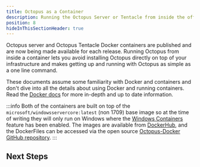 ```yaml
---
title: Octopus as a Container
description: Running the Octopus Server or Tentacle from inside the official Docker container
position: 8
hideInThisSectionHeader: true
---
```


Octopus server and Octopus Tentacle Docker containers are published and are now being made available for each release. Running Octopus from inside a container lets you avoid installing Octopus directly on top of your infrastructure and makes getting up and running with Octopus as simple as a one line command.

These documents assume some familiarity with Docker and containers and don't dive into all the details about using Docker and running containers. Read the [Docker docs](https://docs.docker.com/) for more in-depth and up to date information.

:::info
Both of the containers are built on top of the `microsoft/windowsservercore:latest` (non 1709) base image so at the time of writing they will only run on Windows where the [Windows Containers](https://docs.microsoft.com/en-us/virtualization/windowscontainers/about/) feature has been enabled. The images are available from [DockerHub](https://hub.docker.com/r/octopusdeploy/), and the DockerFiles can be accessed via the open source [Octopus-Docker GitHub repository](https://github.com/OctopusDeploy/Octopus-Docker).
:::

## Next Steps
